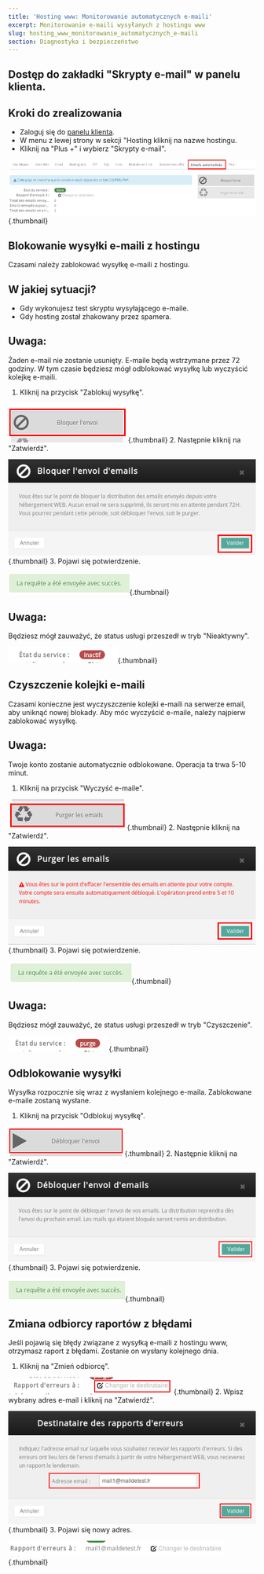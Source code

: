 ```yaml
---
title: 'Hosting www: Monitorowanie automatycznych e-maili'
excerpt: Monitorowanie e-maili wysyłanych z hostingu www
slug: hosting_www_monitorowanie_automatycznych_e-maili
section: Diagnostyka i bezpieczeństwo
---
```



## Dostęp do zakładki "Skrypty e-mail" w panelu klienta.

## Kroki do zrealizowania

- Zaloguj się do [panelu klienta](https://www.ovh.com/manager/web/login/).
- W menu z lewej strony w sekcji "Hosting kliknij na nazwe hostingu.
- Kliknij na "Plus +" i wybierz "Skrypty e-mail".



![](images/img_3110.jpg){.thumbnail}


## Blokowanie wysyłki e-maili z hostingu
Czasami należy zablokować wysyłkę e-maili z hostingu.

## W jakiej sytuacji?

- Gdy wykonujesz test skryptu wysyłającego e-maile.
- Gdy hosting został zhakowany przez spamera.



## Uwaga:
Żaden e-mail nie zostanie usunięty. E-maile będą wstrzymane przez 72 godziny. W tym czasie będziesz mógł odblokować wysyłkę lub wyczyścić kolejkę e-maili.
1. Kliknij na przycisk "Zablokuj wysyłkę".

![](images/img_3111.jpg){.thumbnail}
2. Następnie kliknij na "Zatwierdź".

![](images/img_3112.jpg){.thumbnail}
3. Pojawi się potwierdzenie.

![](images/img_3113.jpg){.thumbnail}

## Uwaga:
Będziesz mógł zauważyć, że status usługi przeszedł w tryb "Nieaktywny".

![](images/img_3114.jpg){.thumbnail}


## Czyszczenie kolejki e-maili
Czasami konieczne jest wyczyszczenie kolejki e-maili na serwerze email, aby uniknąć nowej blokady. Aby móc wyczyścić e-maile, należy najpierw zablokować wysyłkę.

## Uwaga:
Twoje konto zostanie automatycznie odblokowane. Operacja ta trwa 5-10 minut.
1. Kliknij na przycisk "Wyczyść e-maile".

![](images/img_3115.jpg){.thumbnail}
2. Następnie kliknij na "Zatwierdź".

![](images/img_3116.jpg){.thumbnail}
3. Pojawi się potwierdzenie.

![](images/img_3117.jpg){.thumbnail}

## Uwaga:
Będziesz mógł zauważyć, że status usługi przeszedł w tryb "Czyszczenie".

![](images/img_3118.jpg){.thumbnail}


## Odblokowanie wysyłki
Wysyłka rozpocznie się wraz z wysłaniem kolejnego e-maila. Zablokowane e-maile zostaną wysłane.
1. Kliknij na przycisk "Odblokuj wysyłkę".

![](images/img_3122.jpg){.thumbnail}
2. Następnie kliknij na "Zatwierdź".

![](images/img_3123.jpg){.thumbnail}
3. Pojawi się potwierdzenie.

![](images/img_3124.jpg){.thumbnail}


## Zmiana odbiorcy raportów z błędami
Jeśli pojawią się błędy związane z wysyłką e-maili z hostingu www, otrzymasz raport z błędami. Zostanie on wysłany kolejnego dnia.
1. Kliknij na "Zmień odbiorcę".

![](images/img_3119.jpg){.thumbnail}
2. Wpisz wybrany adres e-mail i kliknij na "Zatwierdź".

![](images/img_3120.jpg){.thumbnail}
3. Pojawi się nowy adres.

![](images/img_3121.jpg){.thumbnail}

